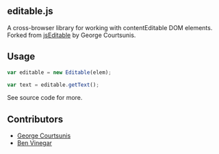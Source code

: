 editable.js
----

A cross-browser library for working with contentEditable DOM elements. Forked from [jsEditable](https://github.com/gjcourt/jsEditable) by George Courtsunis.

Usage
---

```javascript
var editable = new Editable(elem);

var text = editable.getText();
```

See source code for more.

Contributors
---

* [George Courtsunis](https://github.com/gjcourt)
* [Ben Vinegar](https://github.com/benvinegar)